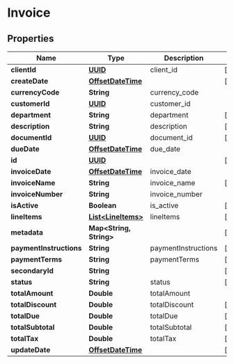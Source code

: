 
# Invoice

## Properties
Name | Type | Description | Notes
------------ | ------------- | ------------- | -------------
**clientId** | [**UUID**](UUID.md) | client_id |  [optional]
**createDate** | [**OffsetDateTime**](OffsetDateTime.md) |  |  [optional]
**currencyCode** | **String** | currency_code | 
**customerId** | [**UUID**](UUID.md) | customer_id | 
**department** | **String** | department |  [optional]
**description** | **String** | description |  [optional]
**documentId** | [**UUID**](UUID.md) | document_id |  [optional]
**dueDate** | [**OffsetDateTime**](OffsetDateTime.md) | due_date | 
**id** | [**UUID**](UUID.md) |  |  [optional]
**invoiceDate** | [**OffsetDateTime**](OffsetDateTime.md) | invoice_date | 
**invoiceName** | **String** | invoice_name |  [optional]
**invoiceNumber** | **String** | invoice_number | 
**isActive** | **Boolean** | is_active |  [optional]
**lineItems** | [**List&lt;LineItems&gt;**](LineItems.md) | lineItems |  [optional]
**metadata** | **Map&lt;String, String&gt;** |  |  [optional]
**paymentInstructions** | **String** | paymentInstructions |  [optional]
**paymentTerms** | **String** | paymentTerms |  [optional]
**secondaryId** | **String** |  |  [optional]
**status** | **String** | status |  [optional]
**totalAmount** | **Double** | totalAmount | 
**totalDiscount** | **Double** | totalDiscount |  [optional]
**totalDue** | **Double** | totalDue |  [optional]
**totalSubtotal** | **Double** | totalSubtotal |  [optional]
**totalTax** | **Double** | totalTax |  [optional]
**updateDate** | [**OffsetDateTime**](OffsetDateTime.md) |  |  [optional]



